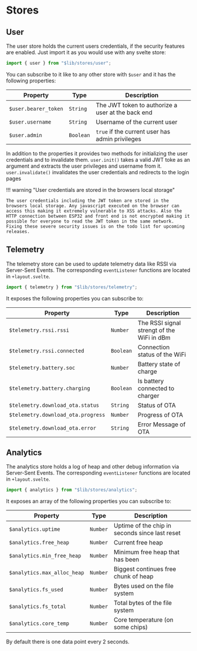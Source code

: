 # Stores

## User

The user store holds the current users credentials, if the security features are enabled. Just import it as you would use with any svelte store:

```ts
import { user } from "$lib/stores/user";
```

You can subscribe to it like to any other store with `$user` and it has the following properties:

| Property             | Type      | Description                                       |
| -------------------- | --------- | ------------------------------------------------- |
| `$user.bearer_token` | `String`  | The JWT token to authorize a user at the back end |
| `$user.username`     | `String`  | Username of the current user                      |
| `$user.admin`        | `Boolean` | `true` if the current user has admin privileges   |

In addition to the properties it provides two methods for initializing the user credentials and to invalidate them. `user.init()` takes a valid JWT toke as an argument and extracts the user privileges and username from it. `user.invalidate()` invalidates the user credentials and redirects to the login pages

!!! warning "User credentials are stored in the browsers local storage"

    The user credentials including the JWT token are stored in the browsers local storage. Any javascript executed on the browser can access this making it extremely vulnerable to XSS attacks. Also the HTTP connection between ESP32 and front end is not encrypted making it possible for everyone to read the JWT token in the same network. Fixing these severe security issues is on the todo list for upcoming releases.

## Telemetry

The telemetry store can be used to update telemetry data like RSSI via Server-Sent Events. The corresponding `eventListener` functions are located in `+layout.svelte`.

```ts
import { telemetry } from "$lib/stores/telemetry";
```

It exposes the following properties you can subscribe to:

| Property                           | Type      | Description                                |
| ---------------------------------- | --------- | ------------------------------------------ |
| `$telemetry.rssi.rssi`             | `Number`  | The RSSI signal strengt of the WiFi in dBm |
| `$telemetry.rssi.connected`        | `Boolean` | Connection status of the WiFi              |
| `$telemetry.battery.soc`           | `Number`  | Battery state of charge                    |
| `$telemetry.battery.charging`      | `Boolean` | Is battery connected to charger            |
| `$telemetry.download_ota.status`   | `String`  | Status of OTA                              |
| `$telemetry.download_ota.progress` | `Number`  | Progress of OTA                            |
| `$telemetry.download_ota.error`    | `String`  | Error Message of OTA                       |

## Analytics

The analytics store holds a log of heap and other debug information via Server-Sent Events. The corresponding `eventListener` functions are located in `+layout.svelte`.

```ts
import { analytics } from "$lib/stores/analytics";
```

It exposes an array of the following properties you can subscribe to:

| Property                    | Type     | Description                                    |
| --------------------------- | -------- | ---------------------------------------------- |
| `$analytics.uptime`         | `Number` | Uptime of the chip in seconds since last reset |
| `$analytics.free_heap`      | `Number` | Current free heap                              |
| `$analytics.min_free_heap`  | `Number` | Minimum free heap that has been                |
| `$analytics.max_alloc_heap` | `Number` | Biggest continues free chunk of heap           |
| `$analytics.fs_used`        | `Number` | Bytes used on the file system                  |
| `$analytics.fs_total`       | `Number` | Total bytes of the file system                 |
| `$analytics.core_temp`      | `Number` | Core temperature (on some chips)               |

By default there is one data point every 2 seconds.
